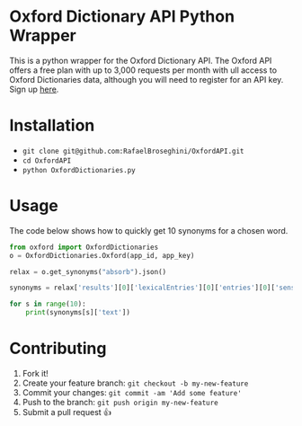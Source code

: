 # Oxford Dictionary API Python Wrapper

This is a python wrapper for the Oxford Dictionary API.
The Oxford API offers a free plan with up to 3,000 requests per month with ull access to Oxford Dictionaries data, although you will need to register for an API key. Sign up [here](https://developer.oxforddictionaries.com/).

# Installation
* `git clone git@github.com:RafaelBroseghini/OxfordAPI.git`
* `cd OxfordAPI`
* `python OxfordDictionaries.py`


# Usage
The code below shows how to quickly get 10 synonyms for a chosen word.
```python
from oxford import OxfordDictionaries
o = OxfordDictionaries.Oxford(app_id, app_key)

relax = o.get_synonyms("absorb").json()

synonyms = relax['results'][0]['lexicalEntries'][0]['entries'][0]['senses'][0]['synonyms']

for s in range(10):
    print(synonyms[s]['text'])
```

# Contributing

1. Fork it!
2. Create your feature branch: `git checkout -b my-new-feature`
3. Commit your changes: `git commit -am 'Add some feature'`
4. Push to the branch: `git push origin my-new-feature`
5. Submit a pull request :+1:
